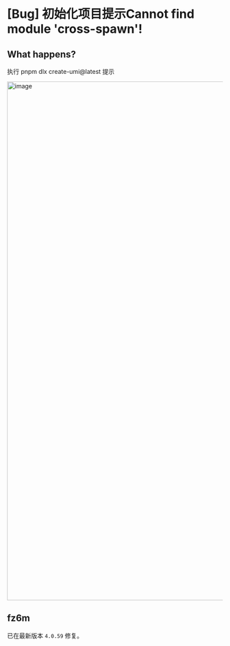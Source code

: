 # [Bug] 初始化项目提示Cannot find module 'cross-spawn'!

## What happens?

执行 pnpm dlx create-umi@latest 提示

<img width="1213" alt="image" src="https://user-images.githubusercontent.com/27748682/225276121-47f96b17-56cf-48fe-8377-485eeb081914.png">

## fz6m

已在最新版本 `4.0.59` 修复。
